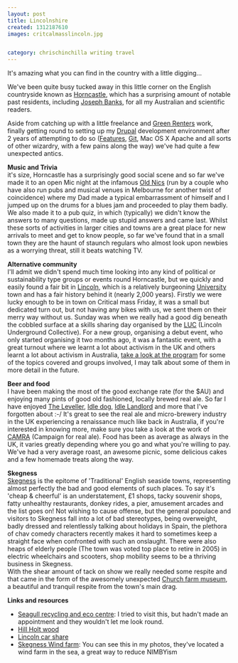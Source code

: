 ```yaml
---
layout: post
title: Lincolnshire
created: 1312187610
images: critcalmasslincoln.jpg 


category: chrischinchilla writing travel
---
```

<p>It&#39;s amazing what you can find in the country with a little digging&hellip;</p><p>We&#39;ve been quite busy tucked away in this little corner on the English countryside known as <a href="http://en.wikipedia.org/wiki/Horncastle,_Lincolnshire" target="_blank">Horncastle</a>, which has a surprising amount of notable past residents, including <a href="http://en.wikipedia.org/wiki/Joseph_Banks" target="_blank">Joseph Banks</a>, for all my Australian and scientific readers.</p><p>Aside from catching up with a little freelance and <a href="http://www.greenrenters.org" target="_blank">Green Renters</a> work, finally getting round to setting up my <a href="http://www.drupal.org" target="_blank">Drupal</a> development environment after 2 years of attempting to do so (<a href="http://drupal.org/project/features" target="_blank">Features</a>, <a href="http://git-scm.com/" target="_blank">Git</a>, Mac OS X Apache and all sorts of other wizardry, with a few pains along the way) we&#39;ve had quite a few unexpected antics.</p><p><strong>Music and Trivia</strong><br />it&#39;s size, Horncastle has a surprisingly good social scene and so far we&#39;ve made it to an open Mic night at the infamous <a href="http://www.oldnickstavern.co.uk/" target="_blank">Old Nics</a> (run by a couple who have also run pubs and musical venues in Melbourne for another twist of coincidence) where my Dad made a typical embarrassment of himself and I jumped up on the drums for a blues jam and proceeded to play them badly. We also made it to a pub quiz, in which (typically) we didn&#39;t know the answers to many questions, made up stupid answers and came last. Whilst these sorts of activities in larger cities and towns are a great place for new arrivals to meet and get to know people, so far we&#39;ve found that in a small town they are the haunt of staunch regulars who almost look upon newbies as a worrying threat, still it beats watching TV.</p><p><strong>Alternative community</strong><br />I&#39;ll admit we didn&#39;t spend much time looking into any kind of political or sustainability type groups or events round Horncastle, but we quickly and easily found a fair bit in <a href="http://en.wikipedia.org/wiki/Lincoln,_England" target="_blank">Lincoln</a>, which is a relatively burgeoning <a href="http://www.lincoln.ac.uk/home/" target="_blank">University</a> town and has a fair history behind it (nearly 2,000 years). Firstly we were lucky enough to be in town on Critical mass Friday, it was a small but dedicated turn out, but not having any bikes with us, we sent them on their merry way without us. Sunday was when we really had a good dig beneath the cobbled surface at a skills sharing day organised by the <a href="http://lincolnundergroundcollective.wordpress.com" target="_blank">LUC</a> (Lincoln Underground Collective). For a new group, organising a debut event, who only started organising it two months ago, it was a fantastic event, with a great turnout where we learnt a lot about activism in the UK and others learnt a lot about activism in Australia, <a href="http://lincolnundergroundcollective.files.wordpress.com/2011/07/skish-program.pdf" target="_blank">take a look at the program</a> for some of the topics covered and groups involved, I may talk about some of them in more detail in the future.</p><p><strong>Beer and food</strong><br />I have been making the most of the good exchange rate (for the $AU) and enjoying many pints of good old fashioned, locally brewed real ale. So far I have enjoyed <a href="http://www.springhead.co.uk/the-leveller" target="_blank">The Leveller</a>, <a href="http://www.ratebeer.com/beer/idle-dog/96833/" target="_blank">Idle dog</a>, <a href="http://www.beermad.org.uk/cgi-bin/show_brewery_info.cgi?cookie=refresh&amp;id=4249" target="_blank">Idle Landlord</a> and more that I&#39;ve forgotten about :-/ It&#39;s great to see the real ale and micro-brewery industry in the UK experiencing a renaissance much like back in Australia, if you&#39;re interested in knowing more, make sure you take a look at the work of <a href="http://www.camra.org.uk/" target="_blank">CAMRA</a> (Campaign for real ale). Food has been as average as always in the UK, it varies greatly depending where you go and what you&#39;re willing to pay. We&#39;ve had a very average roast, an awesome picnic, some delicious cakes and a few homemade treats along the way.</p><p><strong>Skegness</strong><br /><a href="http://en.wikipedia.org/wiki/Skegness" target="_blank">Skegness</a> is the epitome of &#39;Traditional&#39; English seaside towns, representing almost perfectly the bad and good elements of such places. To say it&#39;s &#39;cheap &amp; cheerful&#39; is an understatement, &pound;1 shops, tacky souvenir shops, fatty unhealthy restaurants, donkey rides, a pier, amusement arcades and the list goes on! Not wishing to cause offense, but the general populace and visitors to Skegness fall into a lot of bad stereotypes, being overweight, badly dressed and relentlessly talking about holidays in Spain, the plethora of chav comedy characters recently makes it hard to sometimes keep a straight face when confronted with such an onslaught. There were also heaps of elderly people (The town was voted top place to retire in 2005) in electric wheelchairs and scooters, shop mobility seems to be a thriving business in Skegness.<br />With the shear amount of tack on show we really needed some respite and that came in the form of the awesomely unexpected <a href="http://churchfarmvillage.org.uk/" target="_blank">Church farm museum</a>, a beautiful and tranquil respite from the town&#39;s main drag.</p><p><strong>Links and resources</strong></p><ul><li><a href="http://www.seagullrecycling.org.uk" target="_blank">Seagull recycling and eco centre</a>: I tried to visit this, but hadn&#39;t made an appointment and they wouldn&#39;t let me look round.</li><li><a href="http://hillholtwood.com" target="_blank">Hill Holt wood</a></li><li><a href="https://lincolnbig.liftshare.com" target="_blank">Lincoln car share</a></li><li><a href="http://www.skegnesspier.co.uk/windfarm.html" target="_blank">Skegness Wind farm</a>: You can see this in my photos, they&#39;ve located a wind farm in the sea, a great way to reduce NIMBYism</li></ul>
